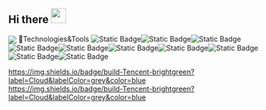 ## Hi there <img src="https://raw.githubusercontent.com/MartinHeinz/MartinHeinz/master/wave.gif" width="30px">
  <img align="center" src="https://github-readme-stats.vercel.app/api/?username=basedang&theme=or" />
 🤔Technologies&Tools
<img alt="Static Badge" src="https://img.shields.io/badge/build-Linux-brightgreen?label=OS&labelColor=grey&color=blue"><img alt="Static Badge" src="https://img.shields.io/badge/build-Windows-brightgreen?label=OS&labelColor=grey&color=blue"><img alt="Static Badge" src="https://img.shields.io/badge/build-JAVA-brightgreen?label=Code&labelColor=grey&color=%2334d051"><img alt="Static Badge" src="https://img.shields.io/badge/build-JavaScript-brightgreen?label=Code&labelColor=grey&color=%2334d051"><img alt="Static Badge" src="https://img.shields.io/badge/build-Python-brightgreen?label=Code&labelColor=grey&color=%2334d051"><img alt="Static Badge" src="https://img.shields.io/badge/build-Eclipse%20IDE-brightgreen?label=Editor&labelColor=grey&color=blue"><img alt="Static Badge" src="https://img.shields.io/badge/build-Hbuilder-brightgreen?label=Editor&labelColor=grey&color=blue"><img alt="Static Badge" src="https://img.shields.io/badge/build-Visual%20Studio-brightgreen?label=Editor&labelColor=grey&color=blue"><img alt="Static Badge" src="https://img.shields.io/badge/build-Mysql-brightgreen?label=Tools&labelColor=grey&color=blue"><img alt="Static Badge" src="https://img.shields.io/badge/build-Tencent-brightgreen?label=Cloud&labelColor=grey&color=blue">

https://img.shields.io/badge/build-Tencent-brightgreen?label=Cloud&labelColor=grey&color=blue
https://img.shields.io/badge/build-Tencent-brightgreen?label=Cloud&labelColor=grey&color=blue





<!--
**basedang/basedang** is a ✨ _special_ ✨ repository because its `README.md` (this file) appears on your GitHub profile.

Here are some ideas to get you started:

- 🔭 I’m currently working on ...
- 🌱 I’m currently learning ...
- 👯 I’m looking to collaborate on ...
- 🤔 I’m looking for help with ...
- 💬 Ask me about ...
- 📫 How to reach me: ...
- 😄 Pronouns: ...
- ⚡ Fun fact: ...
-->
